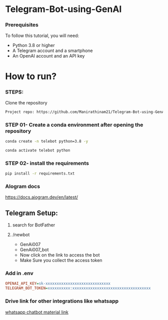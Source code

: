 # Telegram-Bot-using-GenAI

### Prerequisites

To follow this tutorial, you will need:

* Python 3.8 or higher
* A Telegram account and a smartphone
* An OpenAI account and an API key

# How to run?
### STEPS:
Clone the repository

```bash
Project repo: https://github.com/Manirathinam21/Telegram-Bot-using-GenAI.git
```
### STEP 01- Create a conda environment after opening the repository

```bash
conda create -n telebot python=3.8 -y
```

```bash
conda activate telebot python
```

### STEP 02- install the requirements

```bash
pip install -r requirements.txt
```

### AIogram docs
https://docs.aiogram.dev/en/latest/

## Telegram Setup:

1. search for BotFather
2. /newbot
    - GenAi007
    - GenAi007_bot

    * Now click on the link to access the bot 
    * Make Sure you collect the access token

### Add in .env
```ini
OPENAI_API_KEY=sk-xxxxxxxxxxxxxxxxxxxxxxxxxxxxx
TELEGRAM_BOT_TOKEN=xxxxxxxxxx:xxxxxxxxxxxxxxxxxxxxxxxxxxxxxxxxxxx
```

### Drive link for other integrations like whatsapp
[whatsapp chatbot material link](https://drive.google.com/drive/folders/1ykNtGmViZTYGvafDaIiWprngdO5uinNw)

